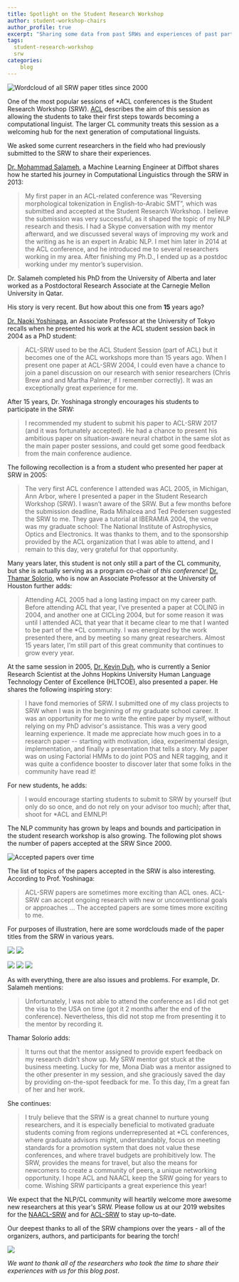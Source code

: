```yaml
---
title: Spotlight on the Student Research Workshop
author: student-workshop-chairs
author_profile: true
excerpt: "Sharing some data from past SRWs and experiences of past participants."
tags:
  student-research-workshop
  srw
categories:
    blog
---
```


![Wordcloud of all SRW paper titles since 2000](/assets/images/srw-blog/wordcloud_all.png)

One of the most popular sessions of *ACL conferences is the Student Research Workshop (SRW). [ACL](https://aclweb.org/adminwiki/index.php?title=***_student_session_policies) describes the aim of this session as allowing the students to take their first steps towards becoming a computational linguist. The larger CL community treats this session as a welcoming hub for the next generation of computational linguists.

We asked some current researchers in the field who had previously submitted to the SRW to share their experiences.

[Dr. Mohammad Salameh](https://www.linkedin.com/in/mohammadsalameh/), a Machine Learning Engineer at Diffbot shares how he started his journey in Computational Linguistics through the SRW in 2013:

> My first paper in an ACL-related conference was “Reversing morphological tokenization in English-to-Arabic SMT”, which
  was submitted and accepted at the Student Research Workshop. I believe the submission was very successful, as it shaped
  the topic of my NLP research and thesis. I had a Skype conversation with my mentor afterward, and we discussed 
  several ways of improving my work and the writing as he is an expert in Arabic NLP. I met him later in 2014 at the ACL
  conference, and he introduced me to several researchers working in my area. After finishing my Ph.D., I ended up as a
  postdoc working under my mentor’s supervision.
 
Dr. Salameh completed his PhD from the University of Alberta and later worked as a Postdoctoral Research Associate at the Carnegie Mellon University in Qatar.

His story is very recent. But how about this one from __15__ years ago? 

[Dr. Naoki Yoshinaga](http://www.tkl.iis.u-tokyo.ac.jp/~ynaga/index.en.html), an Associate Professor at the University of Tokyo recalls when he presented his work at the ACL student session back in 2004 as a PhD student:

> ACL-SRW used to be the ACL Student Session (part of ACL) but it becomes
   one of the ACL workshops more than 15 years ago. When I present one paper at ACL-SRW 2004, 
   I could even have a chance to join a panel discussion on our research with senior researchers
   (Chris Brew and and Martha Palmer, if I remember correctly). It was an exceptionally great experience for me.
 
After 15 years, Dr. Yoshinaga strongly encourages his students to participate in the SRW:

> I recommended my student to submit his paper
   to ACL-SRW 2017 (and it was fortunately accepted). He had a chance
   to present his ambitious paper on situation-aware neural chatbot in
   the same slot as the main paper poster sessions, and could get some
   good feedback from the main conference audience.
>

The following recollection is a from a student who presented her paper at SRW in 2005:

> The very first ACL conference I attended was ACL 2005, in Michigan, Ann Arbor, where I presented a paper in the 
Student Research Workshop (SRW). I wasn’t aware of the SRW. But a few months before the submission deadline, 
Rada Mihalcea and Ted Pedersen suggested the SRW to me. They gave a tutorial at IBERAMIA 2004, the venue was my graduate 
school: The National Institute of Astrophysics, Optics and Electronics. It was thanks to them, and to the sponsorship 
provided by the ACL organization that I was able to attend, and I remain to this day, very grateful for that opportunity.

Many years later, this student is not only still a part of the CL community, but she is actually serving as a program co-chair of 
_this conference_! [Dr. Thamar Solorio](http://solorio.uh.edu), who is now an Associate Professor at the University of Houston further adds:

> Attending ACL 2005 had a long lasting impact on my career path. Before attending ACL that year, I’ve 
presented a paper at COLING in 2004, and another one at CICLing 2004, but for some reason it was until I attended ACL 
that year that it became clear to me that I wanted to be part of the *CL community. I was energized by the work 
presented there, and by meeting so many great researchers. Almost 15 years later, I’m still part of this great community
 that continues to grow every year.

At the same session in 2005, [Dr. Kevin Duh](https://cs.jhu.edu/~kevinduh/), who is currently a Senior Research Scientist at the Johns Hopkins University Human Language Technology Center of Excellence (HLTCOE), also presented a paper. He shares the following inspiring story:

> I have fond memories of SRW. I submitted one of my class projects to SRW when I was in the beginning of my graduate 
school career. It was an opportunity for me to write the entire paper by myself, without relying on my PhD advisor's 
assistance. This was a very good learning experience. It made me appreciate how much goes in to a 
research paper -- starting with motivation, idea, experimental design, implementation, and finally a presentation that 
tells a story. My paper was on using Factorial HMMs to 
do joint POS and NER tagging, and it was quite a confidence booster to discover later that some folks in the community 
have read it!

For new students, he adds:

> I would encourage starting students to submit to SRW by yourself (but only do so once, and do not rely on 
your advisor too much); after that, shoot for *ACL and EMNLP!

The NLP community has grown by leaps and bounds and participation in the student research workshop is also growing. The following plot shows the number of papers accepted at the SRW Since 2000.

![Accepted papers over time](/assets/images/srw-blog/plot_year_papers.png)

The list of topics of the papers accepted in the SRW is also interesting. According to Prof. Yoshinaga:

> ACL-SRW papers are sometimes more exciting than ACL ones. ACL-SRW can accept ongoing research with new or unconventional goals or approaches ... The accepted papers are some times more exciting to me.

For purposes of illustration, here are some wordclouds made of the paper titles from the SRW in various years.

![](/assets/images/srw-blog/2004_wc.png)
![](/assets/images/srw-blog/2005_wc.png)

![](/assets/images/srw-blog/2016_wc.png)
![](/assets/images/srw-blog/2017_wc.png)
![](/assets/images/srw-blog/2018_wc.png)

As with everything, there are also issues and problems. For example, Dr. Salameh mentions:

> Unfortunately, I was not able to attend the conference as I did not get the 
  visa to the USA on time (got it 2 months after the end of the conference). Nevertheless, this did not stop me from  presenting it to the mentor by recording it. 

Thamar Solorio adds:

> It turns out that the mentor assigned to provide expert feedback 
on my research didn’t show up. My SRW mentor got stuck at the business meeting. Lucky for me, Mona Diab was a mentor  assigned to the other presenter in my session, and she graciously saved the day by providing on-the-spot feedback for me. To this day, I’m a great fan of her and her work. 

She continues:

> I truly believe that the SRW is a great channel to nurture young researchers, and it is especially beneficial to motivated graduate students coming from regions underrepresented at *CL conferences, where graduate advisors might, 
 understandably, focus on meeting standards for a promotion system that does not value these conferences, and where travel budgets are prohibitively low. The SRW, provides the means for travel, but also the means for newcomers to 
 create a community of peers, a unique networking opportunity. I hope ACL and NAACL keep the SRW going for years to come. Wishing SRW participants a great experience this year!

We expect that the NLP/CL community will heartily welcome more awesome new researchers at this year's SRW. Please follow us at our 2019 websites for the [NAACL-SRW](https://naacl2019-srw.github.io) and for [ACL-SRW](https://sites.google.com/view/acl19studentresearchworkshop) to stay up-to-date.

Our deepest thanks to all of the SRW champions over the years - all of the organizers, authors, and participants for bearing the torch!

![](/assets/images/srw-blog/all_authors.png)

*We want to thank all of the researchers who took the time to share their experiences with us for this blog post*.


